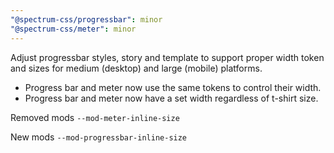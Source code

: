 ```yaml
---
"@spectrum-css/progressbar": minor
"@spectrum-css/meter": minor
---
```


Adjust progressbar styles, story and template to support proper width token and sizes for medium (desktop) and large (mobile) platforms.

- Progress bar and meter now use the same tokens to control their width.
- Progress bar and meter now have a set width regardless of t-shirt size.

Removed mods
`--mod-meter-inline-size`

New mods
`--mod-progressbar-inline-size`
